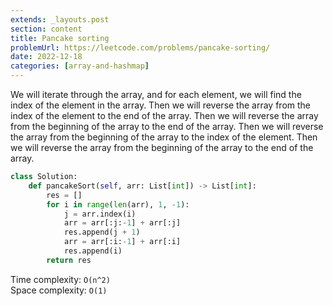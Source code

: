 ```yaml
---
extends: _layouts.post
section: content
title: Pancake sorting
problemUrl: https://leetcode.com/problems/pancake-sorting/
date: 2022-12-18
categories: [array-and-hashmap]
---
```


We will iterate through the array, and for each element, we will find the index of the element in the array. Then we will reverse the array from the index of the element to the end of the array. Then we will reverse the array from the beginning of the array to the end of the array. Then we will reverse the array from the beginning of the array to the index of the element. Then we will reverse the array from the beginning of the array to the end of the array.

```python
class Solution:
    def pancakeSort(self, arr: List[int]) -> List[int]:
        res = []
        for i in range(len(arr), 1, -1):
            j = arr.index(i)
            arr = arr[:j:-1] + arr[:j]
            res.append(j + 1)
            arr = arr[:i:-1] + arr[:i]
            res.append(i)
        return res
```

Time complexity: `O(n^2)` <br/>
Space complexity: `O(1)`